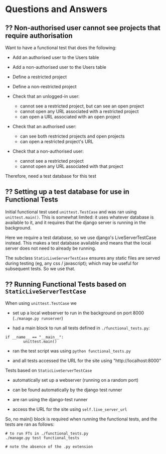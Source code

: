 # Questions and Answers

## ?? Non-authorised user cannot see projects that require authorisation

Want to have a functional test that does the following:

- Add an authorised user to the Users table
- Add a non-authorised user to the Users table
- Define a restricted project
- Define a non-restricted project

- Check that an unlogged-in user:
    - cannot see a restricted project, but can see an open project
    - cannot open any URL associated with a restricted project
    - can open a URL associated with an open project

- Check that an authorised user:
    - can see both restricted projects and open projects
    - can open a restricted project's URL

- Check that a non-authorised user:
    - cannot see a restricted project
    - cannot open any URL associated with that project

Therefore, need a test database for this test

## ?? Setting up a test database for use in Functional Tests

Initial functional test used `unittest.TestCase` and was ran using
`unittest.main()`. This is somewhat limited: it uses whatever database is
available to it, and it requires that the django server is running in the
background.

Here we require a test database, so we use django's LiveServerTestCase instead.
This makes a test database available and means that the local server does not
need to already be running.

The subclass `StaticLiveServerTestCase` ensures any static files are served
during testing (eg, any css / javascript); which may be useful for subsequent
tests. So we use that.

## ?? Running Functional Tests based on `StaticLiveServerTestCase`

When using `unittest.TestCase` we

- set up a local webserver to run in the background on port 8000 (`./manage.py
  runserver`)

- had a main block to run all tests defined in `./functional_tests.py`:

```
if __name__ == "__main__":
        unittest.main()
```

- ran the test script was using `python functional_tests.py`

- and all tests accessed the URL for the site using "http://localhost:8000"

Tests based on `StaticLiveServerTestCase`

- automatically set up a webserver (running on a random port)

- can be found automatically by the django test runner

- are ran using the django-test runner

- access the URL for the site using `self.live_server_url`

So, no main() block is required when running the functional tests, and the
tests are ran as follows:

```
# to run FTs in ./functional_tests.py
./manage.py test functional_tests

# note the absence of the .py extension
```
